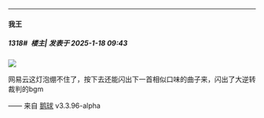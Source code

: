 ﻿
*****

####  我王  
##### 1318#         楼主| 发表于 2025-1-18 09:43

<img src="https://p.sda1.dev/21/65725732c88154768f1cf14a03d5b890/image.jpg" referrerpolicy="no-referrer">

网易云这灯泡绷不住了，按下去还能闪出下一首相似口味的曲子来，闪出了大逆转裁判的bgm

—— 来自 [鹅球](https://www.pgyer.com/xfPejhuq) v3.3.96-alpha

